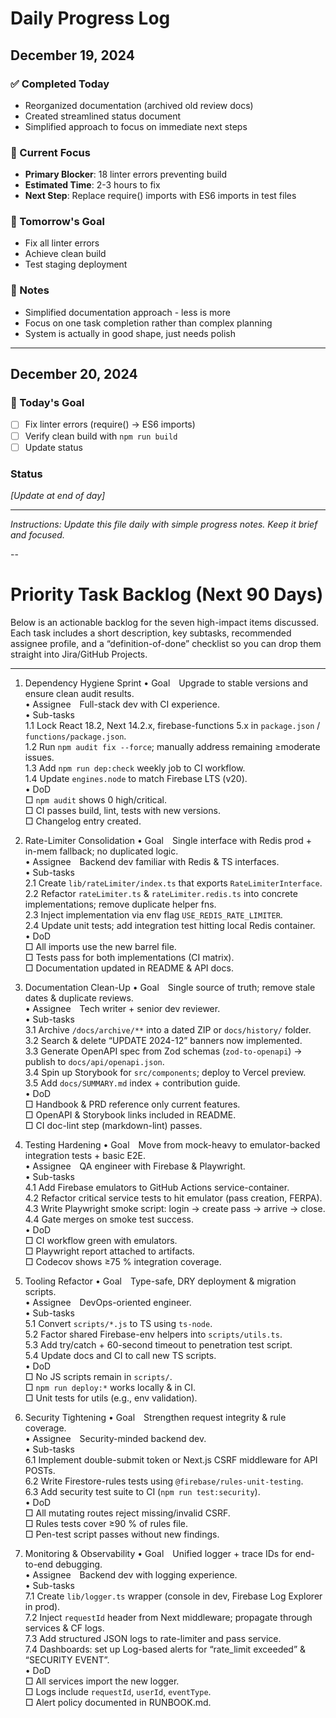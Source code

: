 # Daily Progress Log

## December 19, 2024

### ✅ Completed Today
- Reorganized documentation (archived old review docs)
- Created streamlined status document
- Simplified approach to focus on immediate next steps

### 🔄 Current Focus
- **Primary Blocker**: 18 linter errors preventing build
- **Estimated Time**: 2-3 hours to fix
- **Next Step**: Replace require() imports with ES6 imports in test files

### 🎯 Tomorrow's Goal
- Fix all linter errors
- Achieve clean build
- Test staging deployment

### 💭 Notes
- Simplified documentation approach - less is more
- Focus on one task completion rather than complex planning
- System is actually in good shape, just needs polish

---

## December 20, 2024

### 🎯 Today's Goal
- [ ] Fix linter errors (require() → ES6 imports)
- [ ] Verify clean build with `npm run build`
- [ ] Update status

### Status
_[Update at end of day]_

---

*Instructions: Update this file daily with simple progress notes. Keep it brief and focused.* 

--

Priority Task Backlog (Next 90 Days)
=====================================

Below is an actionable backlog for the seven high-impact items discussed.  Each task includes a short description, key subtasks, recommended assignee profile, and a “definition-of-done” checklist so you can drop them straight into Jira/GitHub Projects.

---

1. Dependency Hygiene Sprint
   • Goal Upgrade to stable versions and ensure clean audit results.  
   • Assignee Full-stack dev with CI experience.  
   • Sub-tasks  
     1.1 Lock React 18.2, Next 14.2.x, firebase-functions 5.x in `package.json` / `functions/package.json`.  
     1.2 Run `npm audit fix --force`; manually address remaining ≥moderate issues.  
     1.3 Add `npm run dep:check` weekly job to CI workflow.  
     1.4 Update `engines.node` to match Firebase LTS (v20).  
   • DoD  
     □ `npm audit` shows 0 high/critical.  
     □ CI passes build, lint, tests with new versions.  
     □ Changelog entry created.

2. Rate-Limiter Consolidation
   • Goal Single interface with Redis prod + in-mem fallback; no duplicated logic.  
   • Assignee Backend dev familiar with Redis & TS interfaces.  
   • Sub-tasks  
     2.1 Create `lib/rateLimiter/index.ts` that exports `RateLimiterInterface`.  
     2.2 Refactor `rateLimiter.ts` & `rateLimiter.redis.ts` into concrete implementations; remove duplicate helper fns.  
     2.3 Inject implementation via env flag `USE_REDIS_RATE_LIMITER`.  
     2.4 Update unit tests; add integration test hitting local Redis container.  
   • DoD  
     □ All imports use the new barrel file.  
     □ Tests pass for both implementations (CI matrix).  
     □ Documentation updated in README & API docs.

3. Documentation Clean-Up
   • Goal Single source of truth; remove stale dates & duplicate reviews.  
   • Assignee Tech writer + senior dev reviewer.  
   • Sub-tasks  
     3.1 Archive `/docs/archive/**` into a dated ZIP or `docs/history/` folder.  
     3.2 Search & delete “UPDATE 2024-12” banners now implemented.  
     3.3 Generate OpenAPI spec from Zod schemas (`zod-to-openapi`) → publish to `docs/api/openapi.json`.  
     3.4 Spin up Storybook for `src/components`; deploy to Vercel preview.  
     3.5 Add `docs/SUMMARY.md` index + contribution guide.  
   • DoD  
     □ Handbook & PRD reference only current features.  
     □ OpenAPI & Storybook links included in README.  
     □ CI doc-lint step (markdown-lint) passes.

4. Testing Hardening
   • Goal Move from mock-heavy to emulator-backed integration tests + basic E2E.  
   • Assignee QA engineer with Firebase & Playwright.  
   • Sub-tasks  
     4.1 Add Firebase emulators to GitHub Actions service-container.  
     4.2 Refactor critical service tests to hit emulator (pass creation, FERPA).  
     4.3 Write Playwright smoke script: login → create pass → arrive → close.  
     4.4 Gate merges on smoke test success.  
   • DoD  
     □ CI workflow green with emulators.  
     □ Playwright report attached to artifacts.  
     □ Codecov shows ≥75 % integration coverage.

5. Tooling Refactor
   • Goal Type-safe, DRY deployment & migration scripts.  
   • Assignee DevOps-oriented engineer.  
   • Sub-tasks  
     5.1 Convert `scripts/*.js` to TS using `ts-node`.  
     5.2 Factor shared Firebase-env helpers into `scripts/utils.ts`.  
     5.3 Add try/catch + 60-second timeout to penetration test script.  
     5.4 Update docs and CI to call new TS scripts.  
   • DoD  
     □ No JS scripts remain in `scripts/`.  
     □ `npm run deploy:*` works locally & in CI.  
     □ Unit tests for utils (e.g., env validation).

6. Security Tightening
   • Goal Strengthen request integrity & rule coverage.  
   • Assignee Security-minded backend dev.  
   • Sub-tasks  
     6.1 Implement double-submit token or Next.js CSRF middleware for API POSTs.  
     6.2 Write Firestore-rules tests using `@firebase/rules-unit-testing`.  
     6.3 Add security test suite to CI (`npm run test:security`).  
   • DoD  
     □ All mutating routes reject missing/invalid CSRF.  
     □ Rules tests cover ≥90 % of rules file.  
     □ Pen-test script passes without new findings.

7. Monitoring & Observability
   • Goal Unified logger + trace IDs for end-to-end debugging.  
   • Assignee Backend dev with logging experience.  
   • Sub-tasks  
     7.1 Create `lib/logger.ts` wrapper (console in dev, Firebase Log Explorer in prod).  
     7.2 Inject `requestId` header from Next middleware; propagate through services & CF logs.  
     7.3 Add structured JSON logs to rate-limiter and pass service.  
     7.4 Dashboards: set up Log-based alerts for “rate_limit exceeded” & “SECURITY EVENT”.  
   • DoD  
     □ All services import the new logger.  
     □ Logs include `requestId`, `userId`, `eventType`.  
     □ Alert policy documented in RUNBOOK.md.

